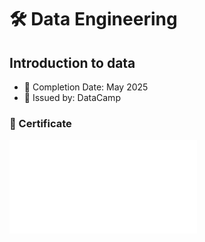 # 🛠️ Data Engineering

## Introduction to data
- 📅 Completion Date: May 2025 
- 📜 Issued by: DataCamp 

### 📎 Certificate
![Certificate Introduction to data](./Datacamp-Introduction_to_Data/certificate.pdf)